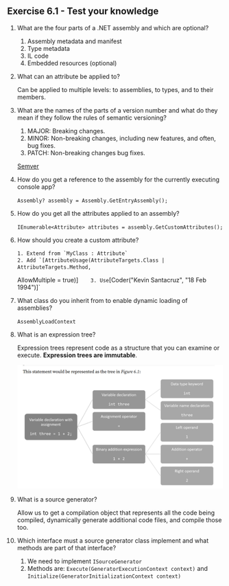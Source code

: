 ## Exercise 6.1 - Test your knowledge

1.  What are the four parts of a .NET assembly and which are optional?

    1. Assembly metadata and manifest
    2. Type metadata
    3. IL code
    4. Embedded resources (optional)

2.  What can an attribute be applied to?

    Can be applied to multiple levels: to assemblies, to types, and to their members.

3.  What are the names of the parts of a version number and what do they mean if they follow the rules of semantic versioning?

    1. MAJOR: Breaking changes.
    2. MINOR: Non-breaking changes, including new features, and often, bug fixes.
    3. PATCH: Non-breaking changes bug fixes.

    [Semver](https://semver.org/)

4.  How do you get a reference to the assembly for the currently executing console app?

    `Assembly? assembly = Assembly.GetEntryAssembly();`

5.  How do you get all the attributes applied to an assembly?

    `IEnumerable<Attribute> attributes = assembly.GetCustomAttributes();`

6.  How should you create a custom attribute?

        1. Extend from `MyClass : Attribute`
        2. Add `[AttributeUsage(AttributeTargets.Class | AttributeTargets.Method,

    AllowMultiple = true)]`    3. Use`[Coder("Kevin Santacruz", "18 Feb 1994")]`

7.  What class do you inherit from to enable dynamic loading of assemblies?

    `AssemblyLoadContext`

8.  What is an expression tree?

    Expression trees represent code as a structure that you can examine or execute. **Expression trees are immutable**.

    ![Example](image.png)

9.  What is a source generator?

    Allow us to get a compilation object that represents all the code being compiled, dynamically generate additional code files, and compile those too.

10. Which interface must a source generator class implement and what methods are part of that interface?

    1. We need to implement `ISourceGenerator`
    2. Methods are: `Execute(GeneratorExecutionContext context)` and `Initialize(GeneratorInitializationContext context)`
